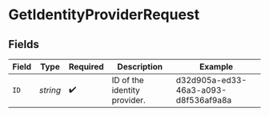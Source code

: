 # GetIdentityProviderRequest


## Fields

| Field                                | Type                                 | Required                             | Description                          | Example                              |
| ------------------------------------ | ------------------------------------ | ------------------------------------ | ------------------------------------ | ------------------------------------ |
| `ID`                                 | *string*                             | :heavy_check_mark:                   | ID of the identity provider.         | d32d905a-ed33-46a3-a093-d8f536af9a8a |